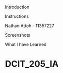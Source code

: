 Introduction

Instructions

Nathan Attoh - 11357227

Screenshots

What I have Learned


# DCIT_205_IA

